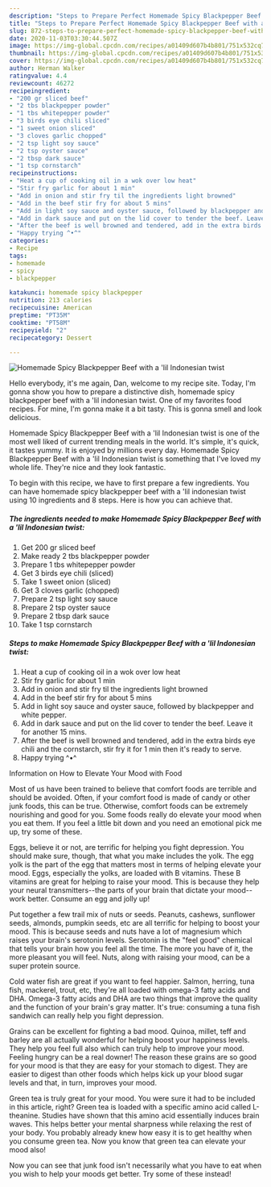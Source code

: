 ```yaml
---
description: "Steps to Prepare Perfect Homemade Spicy Blackpepper Beef with a &amp;#39;lil Indonesian twist"
title: "Steps to Prepare Perfect Homemade Spicy Blackpepper Beef with a &amp;#39;lil Indonesian twist"
slug: 872-steps-to-prepare-perfect-homemade-spicy-blackpepper-beef-with-a-and-39-lil-indonesian-twist
date: 2020-11-03T03:30:44.507Z
image: https://img-global.cpcdn.com/recipes/a01409d607b4b801/751x532cq70/homemade-spicy-blackpepper-beef-with-a-lil-indonesian-twist-recipe-main-photo.jpg
thumbnail: https://img-global.cpcdn.com/recipes/a01409d607b4b801/751x532cq70/homemade-spicy-blackpepper-beef-with-a-lil-indonesian-twist-recipe-main-photo.jpg
cover: https://img-global.cpcdn.com/recipes/a01409d607b4b801/751x532cq70/homemade-spicy-blackpepper-beef-with-a-lil-indonesian-twist-recipe-main-photo.jpg
author: Herman Walker
ratingvalue: 4.4
reviewcount: 46272
recipeingredient:
- "200 gr sliced beef"
- "2 tbs blackpepper powder"
- "1 tbs whitepepper powder"
- "3 birds eye chili sliced"
- "1 sweet onion sliced"
- "3 cloves garlic chopped"
- "2 tsp light soy sauce"
- "2 tsp oyster sauce"
- "2 tbsp dark sauce"
- "1 tsp cornstarch"
recipeinstructions:
- "Heat a cup of cooking oil in a wok over low heat"
- "Stir fry garlic for about 1 min"
- "Add in onion and stir fry til the ingredients light browned"
- "Add in the beef stir fry for about 5 mins"
- "Add in light soy sauce and oyster sauce, followed by blackpepper and white pepper."
- "Add in dark sauce and put on the lid cover to tender the beef. Leave it for another 15 mins."
- "After the beef is well browned and tendered, add in the extra birds eye chili and the cornstarch, stir fry it for 1 min then it&#39;s ready to serve."
- "Happy trying ^•^"
categories:
- Recipe
tags:
- homemade
- spicy
- blackpepper

katakunci: homemade spicy blackpepper 
nutrition: 213 calories
recipecuisine: American
preptime: "PT35M"
cooktime: "PT58M"
recipeyield: "2"
recipecategory: Dessert

---
```



![Homemade Spicy Blackpepper Beef with a &#39;lil Indonesian twist](https://img-global.cpcdn.com/recipes/a01409d607b4b801/751x532cq70/homemade-spicy-blackpepper-beef-with-a-lil-indonesian-twist-recipe-main-photo.jpg)

Hello everybody, it's me again, Dan, welcome to my recipe site. Today, I'm gonna show you how to prepare a distinctive dish, homemade spicy blackpepper beef with a &#39;lil indonesian twist. One of my favorites food recipes. For mine, I'm gonna make it a bit tasty. This is gonna smell and look delicious.



Homemade Spicy Blackpepper Beef with a &#39;lil Indonesian twist is one of the most well liked of current trending meals in the world. It's simple, it's quick, it tastes yummy. It is enjoyed by millions every day. Homemade Spicy Blackpepper Beef with a &#39;lil Indonesian twist is something that I've loved my whole life. They're nice and they look fantastic.


To begin with this recipe, we have to first prepare a few ingredients. You can have homemade spicy blackpepper beef with a &#39;lil indonesian twist using 10 ingredients and 8 steps. Here is how you can achieve that.

<!--inarticleads1-->

##### The ingredients needed to make Homemade Spicy Blackpepper Beef with a &#39;lil Indonesian twist:

1. Get 200 gr sliced beef
1. Make ready 2 tbs blackpepper powder
1. Prepare 1 tbs whitepepper powder
1. Get 3 birds eye chili (sliced)
1. Take 1 sweet onion (sliced)
1. Get 3 cloves garlic (chopped)
1. Prepare 2 tsp light soy sauce
1. Prepare 2 tsp oyster sauce
1. Prepare 2 tbsp dark sauce
1. Take 1 tsp cornstarch




<!--inarticleads2-->

##### Steps to make Homemade Spicy Blackpepper Beef with a &#39;lil Indonesian twist:

1. Heat a cup of cooking oil in a wok over low heat
1. Stir fry garlic for about 1 min
1. Add in onion and stir fry til the ingredients light browned
1. Add in the beef stir fry for about 5 mins
1. Add in light soy sauce and oyster sauce, followed by blackpepper and white pepper.
1. Add in dark sauce and put on the lid cover to tender the beef. Leave it for another 15 mins.
1. After the beef is well browned and tendered, add in the extra birds eye chili and the cornstarch, stir fry it for 1 min then it&#39;s ready to serve.
1. Happy trying ^•^




Information on How to Elevate Your Mood with Food


Most of us have been trained to believe that comfort foods are terrible and should be avoided. Often, if your comfort food is made of candy or other junk foods, this can be true. Otherwise, comfort foods can be extremely nourishing and good for you. Some foods really do elevate your mood when you eat them. If you feel a little bit down and you need an emotional pick me up, try some of these.

Eggs, believe it or not, are terrific for helping you fight depression. You should make sure, though, that what you make includes the yolk. The egg yolk is the part of the egg that matters most in terms of helping elevate your mood. Eggs, especially the yolks, are loaded with B vitamins. These B vitamins are great for helping to raise your mood. This is because they help your neural transmitters--the parts of your brain that dictate your mood--work better. Consume an egg and jolly up!

Put together a few trail mix of nuts or seeds. Peanuts, cashews, sunflower seeds, almonds, pumpkin seeds, etc are all terrific for helping to boost your mood. This is because seeds and nuts have a lot of magnesium which raises your brain's serotonin levels. Serotonin is the "feel good" chemical that tells your brain how you feel all the time. The more you have of it, the more pleasant you will feel. Nuts, along with raising your mood, can be a super protein source.

Cold water fish are great if you want to feel happier. Salmon, herring, tuna fish, mackerel, trout, etc, they're all loaded with omega-3 fatty acids and DHA. Omega-3 fatty acids and DHA are two things that improve the quality and the function of your brain's gray matter. It's true: consuming a tuna fish sandwich can really help you fight depression. 

Grains can be excellent for fighting a bad mood. Quinoa, millet, teff and barley are all actually wonderful for helping boost your happiness levels. They help you feel full also which can truly help to improve your mood. Feeling hungry can be a real downer! The reason these grains are so good for your mood is that they are easy for your stomach to digest. They are easier to digest than other foods which helps kick up your blood sugar levels and that, in turn, improves your mood.

Green tea is truly great for your mood. You were sure it had to be included in this article, right? Green tea is loaded with a specific amino acid called L-theanine. Studies have shown that this amino acid essentially induces brain waves. This helps better your mental sharpness while relaxing the rest of your body. You probably already knew how easy it is to get healthy when you consume green tea. Now you know that green tea can elevate your mood also!

Now you can see that junk food isn't necessarily what you have to eat when you wish to help your moods get better. Try some of these instead!


